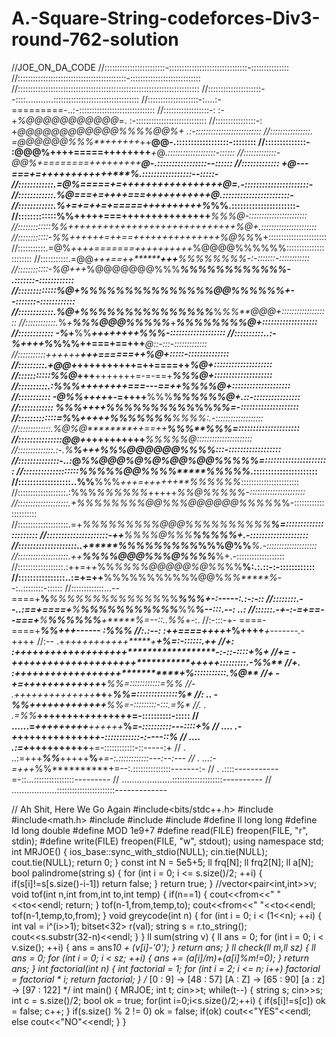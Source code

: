 # A.-Square-String-codeforces-Div3-round-762-solution
//JOE_ON_DA_CODE
//::::::::::::::::::::::::-:::::::::::::::::::::::::::::::-:::::::::::::::
//:::::::::::::::::::::::::::::::::::::::::::-::::::::::::::::::::::::::::
//::::::::::::::::::::::::::::::::::::::::::::::::::::::::::::::::::::::::
//:::::::::::::::::::::--::::...........::::::::::::::::::::::::::::::::::
//::::::::::::::::::::-:....:-=========-..:-::::::::::::::::::::::::::::::
//::::::::::::::::::-:  :-+*%@@@@@@@@@@@*=. :-::::::::::::::::::::::::::::
//::::::::::::::::-:  +*@@@@@@@@@@@@%%%%@@%+ .:-::::::::::::::::::::::::::
//::::::::::::::::. =@@@@@@%%%**++++++*++**@@-.::::::::::::::::::-::::::::
//::::::::::::::- :@@@%++++=====++++++++***+*@*.:::::::::::::::::::-::::::
//:::::::::::::- *@@%+========+++++++++*******@-.:::::::::::::::::--::::::
//::::::::::::: +@*---===+=++++++++++++********%.:::::::::::::::::--:::::-
//::::::::::::.=@%=====+=+++++++++++++++++*****@=.-::::::::::::::::::::::-
//::::::::::::.%@*===+=++++===+++++++++++*******@.:::::::::::::::::::::::-
//::::::::::::.*%+=+=++=+=====++++++++++******%*%%.::::::::::::::::::::::-
//:::::::::::::%%+++++===+++++++++++++++******%%%@-:::::::::::::::::::::::
//:::::::::::::%%*+++++++++++++++++++++++++++++*%@+.::::::::::::::::::::::
//::::::::::::-%%++++++=++==+++++++++++++++*%@%%*%+:::::::::::::::::::::::
//:::::::::::.=@%*++++=======++++++++++*%@@@@%%%%%%:::::::::::::::::::::::
//:::::::::::.=@@*+++==++********+++**%%%%%%****%*%-:-:::::::-::::::::::::
//::::::::::::-%@*+++*%@@@@@@@%%%*****%%%%%*%%%%%%%- .:::::::-::::::::::::
//:::::::::::::%@*+**%%****%%%%%%%***%%%%%%@@%%%%%%+--:::::::-::::::::::::
//::::::::::::.%@*+****%%%%%%%%%%%****%%%%***%*%%**@@@+:::::::::::::::::::
//::::::::::::.*%*+**%%%@@@%%%%%***+******%%%%%***%%%@+:::::::::::::::::::
//:::::::::::: -%*+**%%*******++++++++*************%%%-:::::::::::::::::::
//::::::::::..:-%++++***%*%%%++===+==++******+******@*::-:::-:::::::::::::
//:::::::::::**+**++*+++****+++======++************%@+:::::-::::::::::::::
//:::::::::.+@@*+*+++**+++++++=++====++************%@+::::::::::::::::::::
//:::::::::::%*%@*+++******+++++++=-=-==+********%%%@+::::::::::::::::::::
//::::::::::.:%%%*++++******++++===---==++******%%%%@+::::::::::::::::::::
//::::::::::: -@%%*+******++*+*+-=++++**%%%***%%%%%%@+.::-::::::::::::::::
//:::::::::::: %%%********++++**%%%%%%%%%%*****%%*%%=-::::::::::::::::::::
//:::::::::::::=%*%*********++++*+*%%%%%%**%****%%%%:.-:::::::::::::::::::
//:::::::::::::.%@%@********++==++**********%%%**%%%=:::::::::::::::::::::
//:::::::::::::::@@+*******+++**+++++++******%%%*%%@::::::::::::::::::::::
//::::::::::::::.:-.%*********%+++**%***%%@@@@@@%%%%:::-::::::::::::::::::
//::::::::::::::-..:*@*******%**%@@@%@%@%@@%@@%%%%%=::::::::::::::::::::::
//:::::::::::::::::::%%*****%%%@@%%***%%*****%%%%%*.::::::::::::::::::::::
//::::::::::::::::::..%%****%%%*+++=++++++**%%%%%%*:::::::::::::::::::::::
//:::::::::::::::::::.:%%%*%%%%%%*+++++***%%@%%%%*%-::::::::::::::::::::::
//::::::::::::::::::::.+*%%%%%%%%@@%%%@@@@@@%%%%%*%-::::::::::::::::::::::
//::::::::::::::::::::.=+*%%%%%%%%%@@@%%%%%%%%%%**%=::::::::::::::::::::::
//:::::::::::::::::::::-++**%%%%@%%%*******%%%%***%+.-::::::::::::::::::::
//::::::::::::::::::::..+*****%%%%%%%%%*%%%@%%****%*.-::::::::::::::::::::
//::::::::::::::::::::.++******%%%%@@@%%%@%%%**%***%+.-:::::::::::::::::::
//::::::::::::::::::.:++=+*+*%%*%%%%@@@@@%@%%*%%****%:.:.::-:-::::::::::::
//::::::::::::::::..:=+=++****%%%%%%%%%%%@@%*%%*****%*--:..::::::::-::::::
//:::::::::::::...--====+**%***%%%%%%%%%%%%%*%%******%%%**+-:-----:.:-:-::
//::::::::.--..:==+====+***%****%%%%%%%%%%%***%%**********%*--:::.--:  ..:
//::::::.-+-:-=+==--===+**********%**%%%%******%%****+*****%=--::..%%*+-:.
//:-:::-+-   ====-====+*********************%%*********++**+------ :%**%%*
//:.:--:    :++====+++**********+*+**********%******++++***+-------.-*++++
//:--        .+*+++++++++++*****+**********************+**%=:-::::::.***++
//+*:         :++++++++++++++**+++***++********************-:-::-::::+%**+
//+=           -*++++++++++++**++++++++**+***********++++*+:::::::::.-%%**
//+.           :+++++++++++++***++*+++**************+***%*:::::::::::.%@**
//+             -+=++++++++++**+++***+****************%%*=::::::::::::=%%*
//-             .+*+++*++++++*++++***++**+***********%%*=::::::::::::::*%*
//:           .. -%%****+*++++++++***++**++********%*%*=-:::::::::-:::.=%*
//.           .  .=%%*****++++++++*+*+**++++++********=-::::::::::-:::::**
//           ......=********+++++++++***++++++*****%*=-::::::::::---::::+%
//           ....  .-+*********+++++++++++++*******+-::::::::::::-:----::%
//           ....   .:=+*********++++++++++******+=-::::::::::::-::-----:+
//                 . ..:=+++***%%***+++++**%***+=-:.::::::::::::---:--:---
//                 .  ...:-=+++*%%**********+=--:.:::::::::::::::-------:-
//                   .    .::::-----------=-::...::::::::::::::::---------
//                      ....................::::::::::::::::::::----------
//                  ..................:::::::::::::::::::::::-------------

// Ah Shit, Here We Go Again
#include<bits/stdc++.h>
#include<string>
#include<math.h>
#include <cstring>
#include<iomanip>
#include<algorithm>
#define ll long long
#define ld long double
#define MOD 1e9+7
#define read(FILE)  freopen(FILE, "r", stdin);
#define write(FILE) freopen(FILE, "w", stdout);
using namespace std;
int MRJOE()
{
    ios_base::sync_with_stdio(NULL);
    cin.tie(NULL);
    cout.tie(NULL);
    return 0;
}
const int N = 5e5+5;
ll frq[N];
ll frq2[N];
ll a[N];
bool palindrome(string s)
{
    for (int i = 0; i <= s.size()/2; ++i)
    {
        if(s[i]!=s[s.size()-i-1])
            return false;
    }
    return true;
}
//vector<pair<int,int>>v;
void tof(int n,int from,int to,int temp)
{
    if(n==1)
    {
        cout<<from<<" "<<to<<endl;
        return;
    }
    tof(n-1,from,temp,to);
    cout<<from<<" "<<to<<endl;
    tof(n-1,temp,to,from);
}
void greycode(int n)
{
    for (int i = 0; i < (1<<n); ++i)
    {
        int val = i^(i>>1);
        bitset<32> r(val);
        string s = r.to_string();
        cout<<s.substr(32-n)<<endl;
    }
}
ll sum(string v)
{
    ll ans = 0;
    for (int i = 0; i < v.size(); ++i)
    {
        ans = ans*10 + (v[i]-'0');
    }
    return ans;
}
ll check(ll m,ll sz)
{
    ll ans = 0;
    for (int i = 0; i < sz; ++i)
    {
        ans += (a[i]/m)+(a[i]%m!=0);
    }
    return ans;
}
int factorial(int n)
{
    int factorial = 1;
    for (int i = 2; i <= n; i++)
        factorial = factorial * i;
    return factorial;
}
/*
[0 : 9] -> [48 : 57]
[A : Z] -> [65 : 90]
[a : z] ->  [97 : 122]
*/
int main()
{
    MRJOE;
    int t;
    cin>>t;
    while(t--)
    {
        string s;
        cin>>s;
        int c = s.size()/2;
        bool ok = true;
        for(int i=0;i<s.size()/2;++i)
        {
            if(s[i]!=s[c])
                ok = false;
            c++;
        }
        if(s.size() % 2 != 0)
            ok = false;
        if(ok)
            cout<<"YES"<<endl;
        else
            cout<<"NO"<<endl;
    }
}

